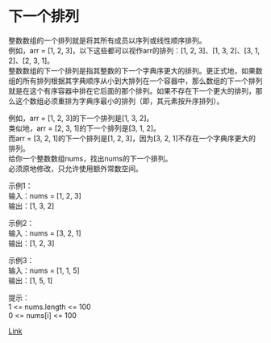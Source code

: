 <h1>下一个排列</h1> 

整数数组的一个排列就是将其所有成员以序列或线性顺序排列。</br>
例如，arr = [1, 2, 3]，以下这些都可以视作arr的排列：[1, 2, 3]、[1, 3, 2]、[3, 1, 2]、[2, 3, 1]。</br>
整数数组的下一个排列是指其整数的下一个字典序更大的排列。更正式地，如果数组的所有排列根据其字典顺序从小到大排列在一个容器中，那么数组的下一个排列就是在这个有序容器中排在它后面的那个排列。如果不存在下一个更大的排列，那么这个数组必须重排为字典序最小的排列（即，其元素按升序排列）。</br>

例如，arr = [1, 2, 3]的下一个排列是[1, 3, 2]。</br>
类似地，arr = [2, 3, 1]的下一个排列是[3, 1, 2]。</br>
而arr = [3, 2, 1]的下一个排列是[1, 2, 3]，因为[3, 2, 1]不存在一个字典序更大的排列。</br>
给你一个整数数组nums，找出nums的下一个排列。</br>
必须原地修改，只允许使用额外常数空间。</br>

示例1：</br>
输入：nums = [1, 2, 3]</br>
输出：[1, 3, 2]</br>

示例2：</br>
输入：nums = [3, 2, 1]</br>
输出：[1, 2, 3]</br>

示例3：</br>
输入：nums = [1, 1, 5]</br>
输出：[1, 5, 1]</br>

提示：</br>
1 <= nums.length <= 100</br>
0 <= nums[i] <= 100</br>

[Link](https://leetcode-cn.com/problems/next-permutation/)